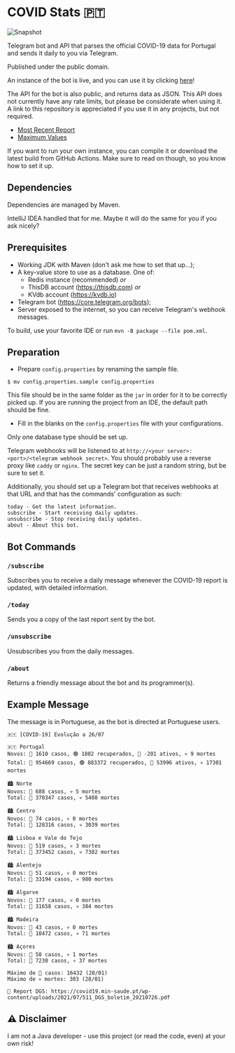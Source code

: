 # COVID Stats 🇵🇹

![Snapshot](https://github.com/edualm/covid-stats-pt/workflows/Snapshot/badge.svg)

Telegram bot and API that parses the official COVID-19 data for Portugal and sends it daily to you via Telegram.

Published under the public domain.

An instance of the bot is live, and you can use it by clicking [here](https://t.me/Covid19PortugalStatsBot)!

The API for the bot is also public, and returns data as JSON. This API does not currently have any rate limits, 
but please be considerate when using it. A link to this repository is appreciated if you use it in any projects,
but not required.

   - [Most Recent Report](https://c19tg.claptrap.computer/api/mostRecent)
   - [Maximum Values](https://c19tg.claptrap.computer/api/maxValues)

If you want to run your own instance, you can compile it or download the latest build from GitHub Actions.
Make sure to read on though, so you know how to set it up.

## Dependencies

Dependencies are managed by Maven.

IntelliJ IDEA handled that for me. Maybe it will do the same for you if you ask nicely?

## Prerequisites

 - Working JDK with Maven (don't ask me how to set that up...);
 - A key-value store to use as a database. One of:
   - Redis instance (recommended) _or_ 
   - ThisDB account (https://thisdb.com) _or_ 
   - KVdb account (https://kvdb.io)
 - Telegram bot (https://core.telegram.org/bots);
 - Server exposed to the internet, so you can receive Telegram's webhook messages.

To build, use your favorite IDE or run `mvn -B package --file pom.xml`.

## Preparation

 - Prepare `config.properties` by renaming the sample file.
 
```
$ mv config.properties.sample config.properties
```

This file should be in the same folder as the `jar` in order for it to be correctly picked up. 
If you are running the project from an IDE, the default path should be fine.

- Fill in the blanks on the `config.properties` file with your configurations.

Only one database type should be set up.

Telegram webhooks will be listened to at `http://<your server>:<port>/<telegram webhook secret>`. 
You should probably use a reverse proxy like `caddy` or `nginx`. 
The secret key can be just a random string, but be sure to set it.

Additionally, you should set up a Telegram bot that receives webhooks at that URL and that has the commands' configuration
as such:

```
today - Get the latest information.
subscribe - Start receiving daily updates.
unsubscribe - Stop receiving daily updates.
about - About this bot.
```

## Bot Commands

### `/subscribe`

Subscribes you to receive a daily message whenever the COVID-19 report is updated, with detailed information.

### `/today`

Sends you a copy of the last report sent by the bot.

### `/unsubscribe`

Unsubscribes you from the daily messages.

### `/about`

Returns a friendly message about the bot and its programmer(s).

## Example Message

The message is in Portuguese, as the bot is directed at Portuguese users.

```
🇵🇹 [COVID-19] Evolução a 26/07

🇵🇹 Portugal
Novos: 🦠 1610 casos, 🟢 1802 recuperados, 🔴 -201 ativos, 💀 9 mortes
Total: 🦠 954669 casos, 🟢 883372 recuperados, 🔴 53996 ativos, 💀 17301 mortes

🏙️ Norte
Novos: 🦠 688 casos, 💀 5 mortes
Total: 🦠 370347 casos, 💀 5408 mortes

🏙️ Centro
Novos: 🦠 74 casos, 💀 0 mortes
Total: 🦠 128316 casos, 💀 3039 mortes

🏙️ Lisboa e Vale do Tejo
Novos: 🦠 519 casos, 💀 3 mortes
Total: 🦠 373452 casos, 💀 7382 mortes

🏙️ Alentejo
Novos: 🦠 51 casos, 💀 0 mortes
Total: 🦠 33194 casos, 💀 980 mortes

🏙️ Algarve
Novos: 🦠 177 casos, 💀 0 mortes
Total: 🦠 31658 casos, 💀 384 mortes

🏙️ Madeira
Novos: 🦠 43 casos, 💀 0 mortes
Total: 🦠 10472 casos, 💀 71 mortes

🏙️ Açores
Novos: 🦠 58 casos, 💀 1 mortes
Total: 🦠 7230 casos, 💀 37 mortes

Máximo de 🦠 casos: 16432 (28/01)
Máximo de 💀 mortes: 303 (28/01)

📝 Report DGS: https://covid19.min-saude.pt/wp-content/uploads/2021/07/511_DGS_boletim_20210726.pdf
```

## ⚠️ Disclaimer

I am not a Java developer - use this project (or read the code, even) at your own risk!
